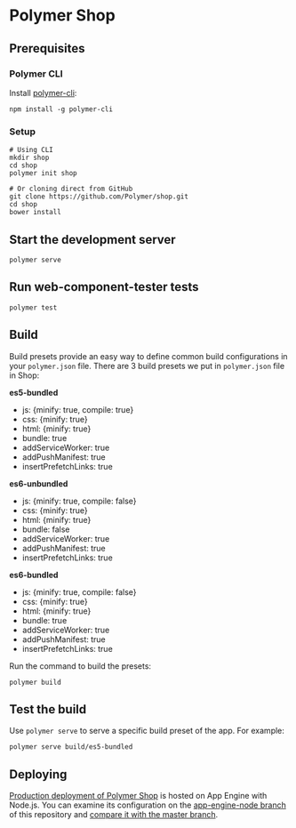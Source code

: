 # Polymer Shop

## Prerequisites

### Polymer CLI

Install [polymer-cli](https://github.com/Polymer/polymer-cli):

    npm install -g polymer-cli

### Setup

    # Using CLI
    mkdir shop
    cd shop
    polymer init shop

    # Or cloning direct from GitHub
    git clone https://github.com/Polymer/shop.git
    cd shop
    bower install

## Start the development server

    polymer serve

## Run web-component-tester tests

    polymer test

## Build

Build presets provide an easy way to define common build configurations in your `polymer.json` file. There are 3 build presets we put in `polymer.json` file in Shop:

**es5-bundled**

- js: {minify: true, compile: true}
- css: {minify: true}
- html: {minify: true}
- bundle: true
- addServiceWorker: true
- addPushManifest: true
- insertPrefetchLinks: true

**es6-unbundled**

- js: {minify: true, compile: false}
- css: {minify: true}
- html: {minify: true}
- bundle: false
- addServiceWorker: true
- addPushManifest: true
- insertPrefetchLinks: true

**es6-bundled**

- js: {minify: true, compile: false}
- css: {minify: true}
- html: {minify: true}
- bundle: true
- addServiceWorker: true
- addPushManifest: true
- insertPrefetchLinks: true

Run the command to build the presets:

    polymer build

## Test the build

Use `polymer serve` to serve a specific build preset of the app. For example:

    polymer serve build/es5-bundled

## Deploying

[Production deployment of Polymer Shop](https://pwafireshop.firebaseapp.com/) is hosted on App Engine with Node.js. You can examine its configuration on the [app-engine-node branch](https://github.com/mayeedwin/polymer-shop/tree/app-engine-node) of this repository and [compare it with the master branch](https://github.com/mayeedwin/polymer-shop/tree/master).
